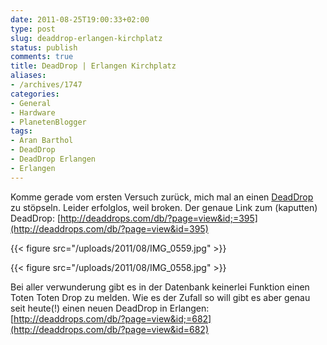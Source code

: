 ```yaml
---
date: 2011-08-25T19:00:33+02:00
type: post
slug: deaddrop-erlangen-kirchplatz
status: publish
comments: true
title: DeadDrop | Erlangen Kirchplatz
aliases:
- /archives/1747
categories:
- General
- Hardware
- PlanetenBlogger
tags:
- Aran Barthol
- DeadDrop
- DeadDrop Erlangen
- Erlangen
---
```


Komme gerade vom ersten Versuch zurück, mich mal an einen [DeadDrop](http://deaddrops.com) zu stöpseln. Leider erfolglos, weil broken. Der genaue Link zum (kaputten) DeadDrop: [http://deaddrops.com/db/?page=view&id;=395](http://deaddrops.com/db/?page=view&id=395)

{{< figure src="/uploads/2011/08/IMG_0559.jpg" >}}

{{< figure src="/uploads/2011/08/IMG_0558.jpg" >}}

Bei aller verwunderung gibt es in der Datenbank keinerlei Funktion einen Toten Toten Drop zu melden. Wie es der Zufall so will gibt es aber genau seit heute(!) einen neuen DeadDrop in Erlangen: [http://deaddrops.com/db/?page=view&id;=682](http://deaddrops.com/db/?page=view&id=682)
